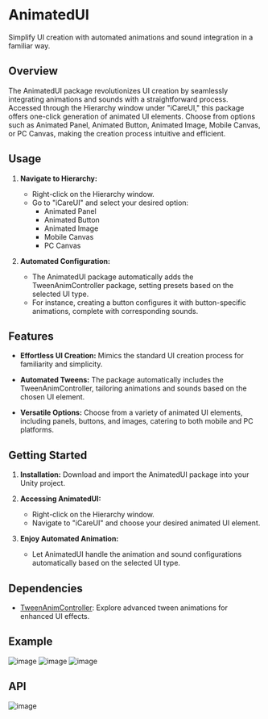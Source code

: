 # AnimatedUI

Simplify UI creation with automated animations and sound integration in a familiar way.

## Overview

The AnimatedUI package revolutionizes UI creation by seamlessly integrating animations and sounds with a straightforward process. Accessed through the Hierarchy window under "iCareUI," this package offers one-click generation of animated UI elements. Choose from options such as Animated Panel, Animated Button, Animated Image, Mobile Canvas, or PC Canvas, making the creation process intuitive and efficient.

## Usage

1. **Navigate to Hierarchy:**
   - Right-click on the Hierarchy window.
   - Go to "iCareUI" and select your desired option:
     - Animated Panel
     - Animated Button
     - Animated Image
     - Mobile Canvas
     - PC Canvas

2. **Automated Configuration:**
   - The AnimatedUI package automatically adds the TweenAnimController package, setting presets based on the selected UI type.
   - For instance, creating a button configures it with button-specific animations, complete with corresponding sounds.

## Features

- **Effortless UI Creation:** Mimics the standard UI creation process for familiarity and simplicity.
  
- **Automated Tweens:** The package automatically includes the TweenAnimController, tailoring animations and sounds based on the chosen UI element.

- **Versatile Options:** Choose from a variety of animated UI elements, including panels, buttons, and images, catering to both mobile and PC platforms.

## Getting Started

1. **Installation:** Download and import the AnimatedUI package into your Unity project.

2. **Accessing AnimatedUI:**
   - Right-click on the Hierarchy window.
   - Navigate to "iCareUI" and choose your desired animated UI element.

3. **Enjoy Automated Animation:**
   - Let AnimatedUI handle the animation and sound configurations automatically based on the selected UI type.

## Dependencies

- [TweenAnimController](examplelink.com): Explore advanced tween animations for enhanced UI effects.

## Example

![image](https://github.com/Baran-Arslan/AnimatedUI/assets/130396326/5ba339a1-eb43-470a-8fcc-0a393c6b1f27)
![image](https://github.com/Baran-Arslan/AnimatedUI/assets/130396326/3e3e0175-9b9e-4548-8e7c-89bb97848a90)
![image](https://github.com/Baran-Arslan/AnimatedUI/assets/130396326/7a58efa6-92c7-473e-89a5-94c727231486)


## API
![image](https://github.com/Baran-Arslan/AnimatedUI/assets/130396326/64c70e9e-51ee-4fa2-b9bc-d7b2e1b959cd)

